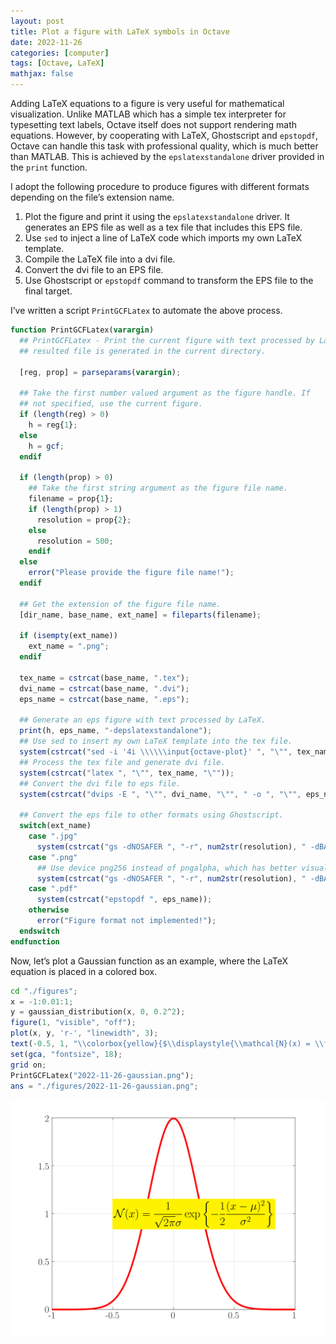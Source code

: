 ```yaml
---
layout: post
title: Plot a figure with LaTeX symbols in Octave
date: 2022-11-26
categories: [computer]
tags: [Octave, LaTeX]
mathjax: false
---
```


Adding LaTeX equations to a figure is very useful for mathematical visualization. Unlike MATLAB which has a simple tex interpreter for typesetting text labels, Octave itself does not support rendering math equations. However, by cooperating with LaTeX, Ghostscript and `epstopdf`, Octave can handle this task with professional quality, which is much better than MATLAB. This is achieved by the `epslatexstandalone` driver provided in the `print` function.

I adopt the following procedure to produce figures with different formats depending on the file&rsquo;s extension name.

1.  Plot the figure and print it using the `epslatexstandalone` driver. It generates an EPS file as well as a tex file that includes this EPS file.
2.  Use `sed` to inject a line of LaTeX code which imports my own LaTeX template.
3.  Compile the LaTeX file into a dvi file.
4.  Convert the dvi file to an EPS file.
5.  Use Ghostscript or `epstopdf` command to transform the EPS file to the final target.

I&rsquo;ve written a script `PrintGCFLatex` to automate the above process.

```octave
function PrintGCFLatex(varargin)
  ## PrintGCFLatex - Print the current figure with text processed by LaTeX. The
  ## resulted file is generated in the current directory.

  [reg, prop] = parseparams(varargin);

  ## Take the first number valued argument as the figure handle. If
  ## not specified, use the current figure.
  if (length(reg) > 0)
    h = reg{1};
  else
    h = gcf;
  endif

  if (length(prop) > 0)
    ## Take the first string argument as the figure file name.
    filename = prop{1};
    if (length(prop) > 1)
      resolution = prop{2};
    else
      resolution = 500;
    endif
  else
    error("Please provide the figure file name!");
  endif

  ## Get the extension of the figure file name.
  [dir_name, base_name, ext_name] = fileparts(filename);

  if (isempty(ext_name))
    ext_name = ".png";
  endif

  tex_name = cstrcat(base_name, ".tex");
  dvi_name = cstrcat(base_name, ".dvi");
  eps_name = cstrcat(base_name, ".eps");

  ## Generate an eps figure with text processed by LaTeX.
  print(h, eps_name, "-depslatexstandalone");
  ## Use sed to insert my own LaTeX template into the tex file.
  system(cstrcat("sed -i '4i \\\\\\input{octave-plot}' ", "\"", tex_name, "\""));
  ## Process the tex file and generate dvi file.
  system(cstrcat("latex ", "\"", tex_name, "\""));
  ## Convert the dvi file to eps file.
  system(cstrcat("dvips -E ", "\"", dvi_name, "\"", " -o ", "\"", eps_name, "\""));

  ## Convert the eps file to other formats using Ghostscript.
  switch(ext_name)
    case ".jpg"
      system(cstrcat("gs -dNOSAFER ", "-r", num2str(resolution), " -dBATCH -sDEVICE=jpeg -dNOPAUSE -dEPSCrop -sOutputFile=", "\"", cstrcat(base_name, ".jpg"), "\" ", "\"", eps_name, "\""));
    case ".png"
      ## Use device png256 instead of pngalpha, which has better visualization effect.
      system(cstrcat("gs -dNOSAFER ", "-r", num2str(resolution), " -dBATCH -sDEVICE=png256 -dNOPAUSE -dEPSCrop -sOutputFile=", "\"", cstrcat(base_name, ".png"), "\" ", "\"", eps_name, "\""));
    case ".pdf"
      system(cstrcat("epstopdf ", eps_name));
    otherwise
      error("Figure format not implemented!");
  endswitch
endfunction
```

Now, let&rsquo;s plot a Gaussian function as an example, where the LaTeX equation is placed in a colored box.

```octave
cd "./figures";
x = -1:0.01:1;
y = gaussian_distribution(x, 0, 0.2^2);
figure(1, "visible", "off");
plot(x, y, 'r-', "linewidth", 3);
text(-0.5, 1, "\\colorbox{yellow}{$\\displaystyle{\\mathcal{N}(x) = \\frac{1}{\\sqrt{2\\pi}\\sigma} \\exp\\left\\{ -\\frac{1}{2} \\frac{(x-\\mu)^2}{\\sigma^{2}} \\right\\}}$}", "fontsize", 20);
set(gca, "fontsize", 18);
grid on;
PrintGCFLatex("2022-11-26-gaussian.png");
ans = "./figures/2022-11-26-gaussian.png";
```

![img](/figures/2022-11-26-gaussian.png)
